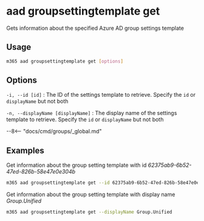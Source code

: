 # aad groupsettingtemplate get

Gets information about the specified Azure AD group settings template

## Usage

```sh
m365 aad groupsettingtemplate get [options]
```

## Options

`-i, --id [id]`
: The ID of the settings template to retrieve. Specify the `id` or `displayName` but not both

`-n, --displayName [displayName]`
: The display name of the settings template to retrieve. Specify the `id` or `displayName` but not both

--8<-- "docs/cmd/groups/_global.md"

## Examples

Get information about the group setting template with id _62375ab9-6b52-47ed-826b-58e47e0e304b_

```sh
m365 aad groupsettingtemplate get --id 62375ab9-6b52-47ed-826b-58e47e0e304b
```

Get information about the group setting template with display name _Group.Unified_

```sh
m365 aad groupsettingtemplate get --displayName Group.Unified
```
